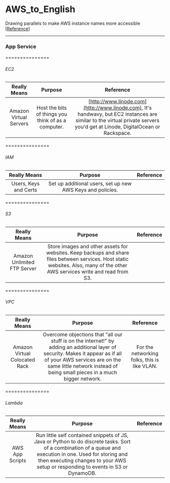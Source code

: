 # AWS_to_English
Drawing parallels to make AWS instance names more accessible [[Reference](https://www.expeditedssl.com/aws-in-plain-english)]
_______________


### App Service
===============
###### EC2
| Really Means        | Purpose           | Reference  |
|:------------: |:-------------:| :-----:|
|  Amazon Virtual Servers      | Host the bits of things you think of as a computer.  | [http://www.linode.com](http://www.linode.com), It's handwavy, but EC2 instances are similar to the virtual private servers you'd get at Linode, DigitalOcean or Rackspace. |
===============
###### IAM
| Really Means        | Purpose           | Reference  |
|:------------: |:-------------:| :-----:|
| Users, Keys and Certs     | Set up additional users, set up new AWS Keys and policies.   |   |
===============
###### S3
| Really Means        | Purpose           | Reference  |
|:------------: |:-------------:| :-----:|
| Amazon Unlimited FTP Server     | Store images and other assets for websites. Keep backups and share files between services. Host static websites. Also, many of the other AWS services write and read from S3.    |   |
===============
###### VPC
| Really Means        | Purpose           | Reference  |
|:------------: |:-------------:| :-----:|
| Amazon Virtual Colocated Rack   | Overcome objections that "all our stuff is on the internet!" by adding an additional layer of security. Makes it appear as if all of your AWS services are on the same little network instead of being small pieces in a much bigger network.    |  For the networking folks, this is like VLAN. |
===============
###### Lambda
| Really Means        | Purpose           | Reference  |
|:------------: |:-------------:| :-----:|
| AWS App Scripts     | Run little self contained snippets of JS, Java or Python to do discrete tasks. Sort of a combination of a queue and execution in one. Used for storing and then executing changes to your AWS setup or responding to events in S3 or DynamoDB.    |   |
